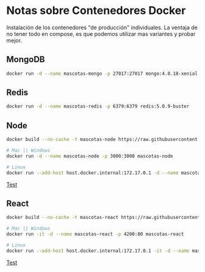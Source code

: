 # Notas sobre Contenedores Docker

Instalación de los contenedores "de producción" individuales.
La ventaja de no tener todo en compose, es que podemos utilizar mas variantes y probar mejor.

## MongoDB

```bash
docker run -d --name mascotas-mongo -p 27017:27017 mongo:4.0.18-xenial
```

## Redis

```bash
docker run -d --name mascotas-redis -p 6379:6379 redis:5.0.9-buster
```

## Node

```bash
docker build --no-cache -t mascotas-node https://raw.githubusercontent.com/nmarsollier/mascotas/master/node/Dockerfile

# Mac || Windows
docker run -d --name mascotas-node -p 3000:3000 mascotas-node

# Linux
docker run --add-host host.docker.internal:172.17.0.1 -d --name mascotas-node -p 3000:3000 mascotas-node
```

[Test](http://localhost:3000/)

## React

```bash
docker build --no-cache -t mascotas-react https://raw.githubusercontent.com/nmarsollier/mascotas/master/react/Dockerfile

# Mac || Windows
docker run -it -d --name mascotas-react -p 4200:80 mascotas-react

# Linux
docker run --add-host host.docker.internal:172.17.0.1 -it -d --name mascotas-react -p 4200:80 mascotas-react
```

[Test](http://localhost:4200/)
